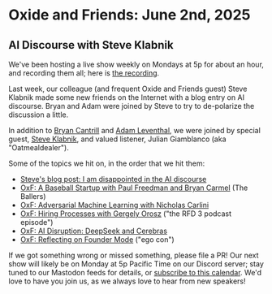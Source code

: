 # Oxide and Friends: June 2nd, 2025

## AI Discourse with Steve Klabnik

We've been hosting a live show weekly on Mondays at 5p for about an hour,
and recording them all; here is
[the recording](https://youtu.be/Rpan3XUT3AE).

Last week, our colleague (and frequent Oxide and Friends guest) Steve Klabnik made some new friends on the Internet with a blog entry on AI discourse. Bryan and Adam were joined by Steve to try to de-polarize the discussion a little.


In addition to
[Bryan Cantrill](https://bsky.app/profile/bcantrill.bsky.social) and
[Adam Leventhal](https://bsky.app/profile/ahl.bsky.social),
we were joined by special guest,
[Steve Klabnik](https://bsky.app/profile/steveklabnik.com),
and valued listener,
Julian Giamblanco (aka "Oatmealdealer").

Some of the topics we hit on, in the order that we hit them:

- [Steve's blog post: I am disappointed in the AI discourse](https://steveklabnik.com/writing/i-am-disappointed-in-the-ai-discourse/)
- [OxF: A Baseball Startup with Paul Freedman and Bryan Carmel](https://share.transistor.fm/s/a8b34a66) (The Ballers)
- [OxF: Adversarial Machine Learning with Nicholas Carlini](https://share.transistor.fm/s/50ec7c99)
- [OxF: Hiring Processes with Gergely Orosz](https://share.transistor.fm/s/ac83d63e) ("the RFD 3 podcast episode")
- [OxF: AI Disruption: DeepSeek and Cerebras](https://share.transistor.fm/s/061ac489)
- [OxF: Reflecting on Founder Mode](https://share.transistor.fm/s/07648e31) ("ego con")

If we got something wrong or missed something, please file a PR!
Our next show will likely be on Monday at 5p Pacific Time on our Discord
server; stay tuned to our Mastodon feeds for details, or [subscribe to this
calendar](https://calendar.google.com/calendar/ical/c_318925f4185aa71c4524d0d6127f31058c9e21f29f017d48a0fca6f564969cd0%40group.calendar.google.com/public/basic.ics).
We'd love to have you join us, as we always love to hear from new speakers!

